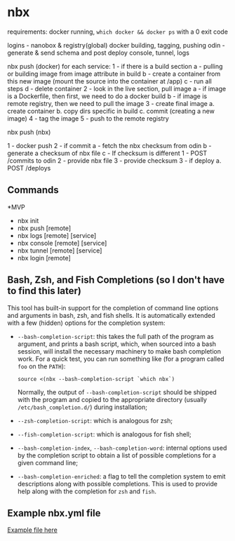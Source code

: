 # nbx

requirements:
docker running, `which docker && docker ps` with a 0 exit code

logins - nanobox & registry(global)
docker building, tagging, pushing
odin - generate & send schema and post deploy
console, tunnel, logs

nbx push (docker)
for each service:
  1 - if there is a build section
    a - pulling or building image from image attribute in build
    b - create a container from this new image (mount the source into the container at /app)
    c - run all steps
    d - delete container
  2 - look in the live section, pull image
    a - if image is a Dockerfile, then first, we need to do a docker build
    b - if image is remote registry, then we need to pull the image
  3 - create final image
    a. create container
    b. copy dirs specific in build
    c. commit (creating a new image)
  4 - tag the image
  5 - push to the remote registry

nbx push (nbx)

1 - docker push
2 - if commit
  a - fetch the nbx checksum from odin
  b - generate a checksum of nbx file
  c - If checksum is different
    1 - POST /commits to odin
    2 - provide nbx file
    3 - provide checksum
3 - if deploy
  a. POST /deploys

## Commands

*MVP

- nbx init
- nbx push    [remote]
- nbx logs    [remote] [service]
- nbx console [remote] [service]
- nbx tunnel  [remote] [service]
- nbx login   [remote]

## Bash, Zsh, and Fish Completions (so I don't have to find this later)

This tool has built-in support for the completion of
command line options and arguments in bash, zsh, and fish shells.
It is automatically extended with a few (hidden) options for the
completion system:

- `--bash-completion-script`: this takes the full path of the program as
   argument, and prints a bash script, which, when sourced into a bash session,
   will install the necessary machinery to make bash completion work. For a
   quick test, you can run something like (for a program called `foo` on the
   `PATH`):

   ```console
   source <(nbx --bash-completion-script `which nbx`)
   ```

   Normally, the output of `--bash-completion-script` should be shipped with
   the program and copied to the appropriate directory (usually
   `/etc/bash_completion.d/`) during installation;

- `--zsh-completion-script`: which is analogous for zsh;

- `--fish-completion-script`: which is analogous for fish shell;

- `--bash-completion-index`, `--bash-completion-word`: internal options used
   by the completion script to obtain a list of possible completions for a
   given command line;

- `--bash-completion-enriched`: a flag to tell the completion system to emit
   descriptions along with possible completions. This is used to provide help
   along with the completion for `zsh` and `fish`.

## Example nbx.yml file

[Example file here](nbx.yml)
